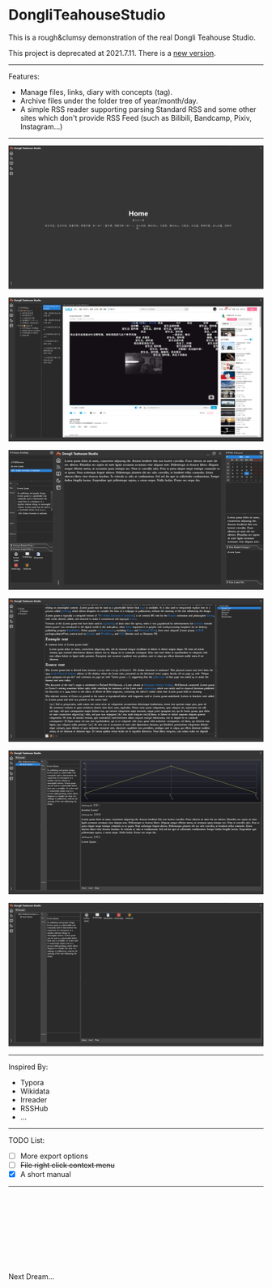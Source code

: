 # DongliTeahouseStudio

This is a rough&clumsy demonstration of the real Dongli Teahouse Studio.

This project is deprecated at 2021.7.11. There is a [new version](https://github.com/Holence/DongliTeahouseStudio2).

---

Features:

- Manage files, links, diary with concepts (tag).
- Archive files under the folder tree of year/month/day.
- A simple RSS reader supporting parsing Standard RSS and some other sites which don't provide RSS Feed (such as Bilibili, Bandcamp, Pixiv, Instagram...)

---

![home](Manual.assets/home.png)

![rss](Manual.assets/rss.png)

![diary](Manual.assets/diary.png)

![zen](Manual.assets/zen.png)

![tab](Manual.assets/tab.png)

![tab](Manual.assets/tab2.png)

---

Inspired By:

- Typora
- Wikidata
- Irreader
- RSSHub
- ...

---

TODO List:

- [ ] More export options
- [ ] ~~File right click context menu~~
- [x] A short manual

---

 

  

  

   

     

Next Dream...
